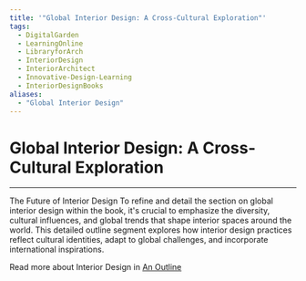 ```yaml
---
title: '"Global Interior Design: A Cross-Cultural Exploration"'
tags:
  - DigitalGarden
  - LearningOnline
  - LibraryforArch
  - InteriorDesign
  - InteriorArchitect
  - Innovative-Design-Learning
  - InteriorDesignBooks
aliases:
  - "Global Interior Design"
---
```

# Global Interior Design: A Cross-Cultural Exploration
---
The Future of Interior Design
To refine and detail the section on global interior design within the book, it's crucial to emphasize the diversity, cultural influences, and global trends that shape interior spaces around the world. This detailed outline segment explores how interior design practices reflect cultural identities, adapt to global challenges, and incorporate international inspirations.

Read more about Interior Design in [An Outline](obsidian://open?vault=MyVault&file=content_en%2FInterior%20Design%2FAn%20Outline)
